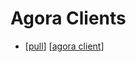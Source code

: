 # Agora Clients

- [[pull]] [[agora client]]


[//begin]: # "Autogenerated link references for markdown compatibility"
[pull]: pull "Pull"
[agora client]: agora-client "Agora Client"
[//end]: # "Autogenerated link references"